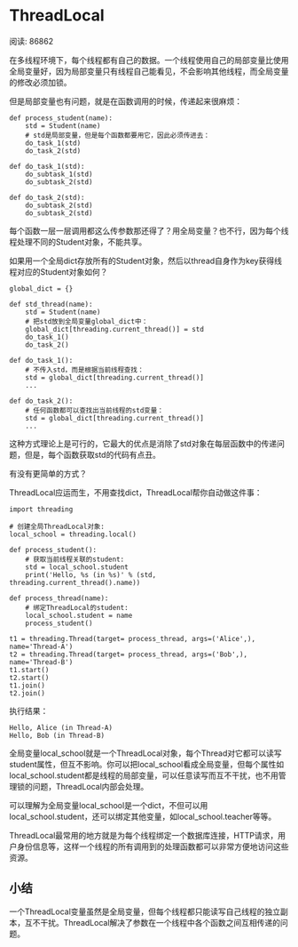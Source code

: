 # ThreadLocal
阅读: 86862

在多线程环境下，每个线程都有自己的数据。一个线程使用自己的局部变量比使用全局变量好，因为局部变量只有线程自己能看见，不会影响其他线程，而全局变量的修改必须加锁。

但是局部变量也有问题，就是在函数调用的时候，传递起来很麻烦：

    def process_student(name):
        std = Student(name)
        # std是局部变量，但是每个函数都要用它，因此必须传进去：
        do_task_1(std)
        do_task_2(std)

    def do_task_1(std):
        do_subtask_1(std)
        do_subtask_2(std)

    def do_task_2(std):
        do_subtask_2(std)
        do_subtask_2(std)

每个函数一层一层调用都这么传参数那还得了？用全局变量？也不行，因为每个线程处理不同的Student对象，不能共享。

如果用一个全局dict存放所有的Student对象，然后以thread自身作为key获得线程对应的Student对象如何？

    global_dict = {}

    def std_thread(name):
        std = Student(name)
        # 把std放到全局变量global_dict中：
        global_dict[threading.current_thread()] = std
        do_task_1()
        do_task_2()

    def do_task_1():
        # 不传入std，而是根据当前线程查找：
        std = global_dict[threading.current_thread()]
        ...

    def do_task_2():
        # 任何函数都可以查找出当前线程的std变量：
        std = global_dict[threading.current_thread()]
        ...

这种方式理论上是可行的，它最大的优点是消除了std对象在每层函数中的传递问题，但是，每个函数获取std的代码有点丑。

有没有更简单的方式？

ThreadLocal应运而生，不用查找dict，ThreadLocal帮你自动做这件事：

    import threading

    # 创建全局ThreadLocal对象:
    local_school = threading.local()

    def process_student():
        # 获取当前线程关联的student:
        std = local_school.student
        print('Hello, %s (in %s)' % (std, threading.current_thread().name))

    def process_thread(name):
        # 绑定ThreadLocal的student:
        local_school.student = name
        process_student()

    t1 = threading.Thread(target= process_thread, args=('Alice',), name='Thread-A')
    t2 = threading.Thread(target= process_thread, args=('Bob',), name='Thread-B')
    t1.start()
    t2.start()
    t1.join()
    t2.join()

执行结果：

    Hello, Alice (in Thread-A)
    Hello, Bob (in Thread-B)

全局变量local_school就是一个ThreadLocal对象，每个Thread对它都可以读写student属性，但互不影响。你可以把local_school看成全局变量，但每个属性如local_school.student都是线程的局部变量，可以任意读写而互不干扰，也不用管理锁的问题，ThreadLocal内部会处理。

可以理解为全局变量local_school是一个dict，不但可以用local_school.student，还可以绑定其他变量，如local_school.teacher等等。

ThreadLocal最常用的地方就是为每个线程绑定一个数据库连接，HTTP请求，用户身份信息等，这样一个线程的所有调用到的处理函数都可以非常方便地访问这些资源。

## 小结
一个ThreadLocal变量虽然是全局变量，但每个线程都只能读写自己线程的独立副本，互不干扰。ThreadLocal解决了参数在一个线程中各个函数之间互相传递的问题。
